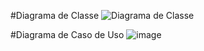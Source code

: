 #Diagrama de Classe
![Diagrama de Classe](https://github.com/user-attachments/assets/3a39a9aa-1731-4be0-a0cd-d0742d47312e) 

#Diagrama de Caso de Uso
![image](https://github.com/user-attachments/assets/551bfdef-6873-4ed6-b6ba-ed74fb52762f)
